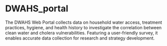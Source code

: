 # DWAHS_portal
The DWAHS Web Portal collects data on household water access, treatment practices, hygiene, and health history to investigate the correlation between clean water and cholera vulnerabilities. Featuring a user-friendly survey, it enables accurate data collection for research and strategy development.
